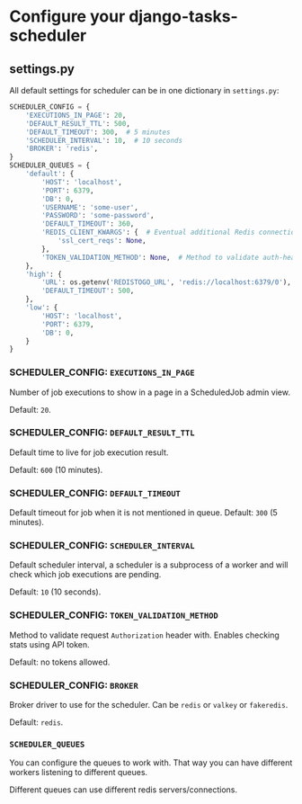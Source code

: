 # Configure your django-tasks-scheduler

## settings.py

All default settings for scheduler can be in one dictionary in `settings.py`:

```python
SCHEDULER_CONFIG = {
    'EXECUTIONS_IN_PAGE': 20,
    'DEFAULT_RESULT_TTL': 500,
    'DEFAULT_TIMEOUT': 300,  # 5 minutes
    'SCHEDULER_INTERVAL': 10,  # 10 seconds
    'BROKER': 'redis',
}
SCHEDULER_QUEUES = {
    'default': {
        'HOST': 'localhost',
        'PORT': 6379,
        'DB': 0,
        'USERNAME': 'some-user',
        'PASSWORD': 'some-password',
        'DEFAULT_TIMEOUT': 360,
        'REDIS_CLIENT_KWARGS': {  # Eventual additional Redis connection arguments
            'ssl_cert_reqs': None,
        },
        'TOKEN_VALIDATION_METHOD': None,  # Method to validate auth-header
    },
    'high': {
        'URL': os.getenv('REDISTOGO_URL', 'redis://localhost:6379/0'),  # If you're on Heroku
        'DEFAULT_TIMEOUT': 500,
    },
    'low': {
        'HOST': 'localhost',
        'PORT': 6379,
        'DB': 0,
    }
}
```

### SCHEDULER_CONFIG: `EXECUTIONS_IN_PAGE`

Number of job executions to show in a page in a ScheduledJob admin view.

Default: `20`.

### SCHEDULER_CONFIG: `DEFAULT_RESULT_TTL`

Default time to live for job execution result.

Default: `600` (10 minutes).

### SCHEDULER_CONFIG: `DEFAULT_TIMEOUT`

Default timeout for job when it is not mentioned in queue.
Default: `300` (5 minutes).

### SCHEDULER_CONFIG: `SCHEDULER_INTERVAL`

Default scheduler interval, a scheduler is a subprocess of a worker and
will check which job executions are pending.

Default: `10` (10 seconds).

### SCHEDULER_CONFIG: `TOKEN_VALIDATION_METHOD`

Method to validate request `Authorization` header with.
Enables checking stats using API token.

Default: no tokens allowed.

### SCHEDULER_CONFIG: `BROKER`

Broker driver to use for the scheduler. Can be `redis` or `valkey` or `fakeredis`.

Default: `redis`.

### `SCHEDULER_QUEUES`

You can configure the queues to work with.
That way you can have different workers listening to different queues.

Different queues can use different redis servers/connections.
